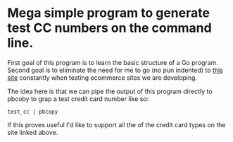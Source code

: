 # Mega simple program to generate test CC numbers on the command line.

First goal of this program is to learn the basic structure of a Go program. Second goal is to eliminate the need for me to go (no pun indented) to [this site](https://www.paypalobjects.com/en_US/vhelp/paypalmanager_help/credit_card_numbers.htm) constantly when testing ecommerce sites we are developing.

The idea here is that we can pipe the output of this program directly to pbcoby to grap a test credit card number like so:

```
test_cc | pbcopy
```

If this proves useful I'd like to support all the of the credit card types on the site linked above.
